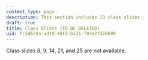 ```yaml
---
content_type: page
description: This section includes 23 class slides.
draft: true
title: Class Slides (TO BE DELETED)
uid: fc5d678a-adf8-48f2-b121-f94e2fd28699
---
```

Class slides 8, 9, 14, 21, and 25 are not available.